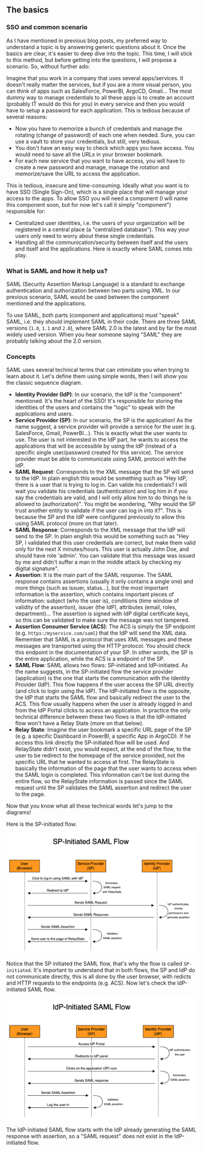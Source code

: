 
## The basics

### SSO and common scenario
As I have mentioned in previous blog posts, my preferred way to understand a topic is by answering generic questions about it. Once the basics are clear, it's easier to deep dive into the topic. This time, I will stick to this method, but before getting into the questions, I will propose a scenario. So, without further ado:

Imagine that you work in a company that uses several apps/services. It doesn't really matter the services, but if you are a more visual person, you can think of apps such as SalesForce, PowerBI, ArgoCD, Gmail... The most dummy way to manage credentials to all these apps is to create an account (probably IT would do this for you) in every service and then you would have to setup a password for each application. This is tedious because of several reasons:

- Now you have to memorize a bunch of credentials and manage the rotating (change of password) of each one when needed. Sure, you can use a vault to store your credentials, but still, very tedious.
- You don't have an easy way to check which apps you have access. You would need to save all the URLs in your browser bookmark.
- For each new service that you want to have access, you will have to create a new password and manage, manage the rotation and memorize/save the URL to access the application.

This is tedious, insecure and time-consuming. Ideally what you want is to have SSO (Single Sign-On), which is a single place that will manage your access to the apps. To allow SSO you will need a component (I will name this component soon, but for now let's call it simply "component") responsible for:

- Centralized user identities, i.e. the users of your organization will be registered in a central place (a "centralized database"). This way your users only need to worry about these single credentials.
- Handling all the communication/security between itself and the users and itself and the applications. Here is exactly where SAML comes into play.

### What is SAML and how it help us?
SAML (Security Assertion Markup Language) is a standard to exchange authentication and authorization between two parts using XML. In our previous scenario, SAML would be used between the component mentioned and the applications.

To use SAML, both parts (component and applications) must "speak" SAML, i.e. they should implement SAML in their code. There are three SAML versions (`1.0`, `1.1` and `2.0`), where SAML 2.0 is the latest and by far the most widely used version. When you hear someone saying "SAML" they are probably talking about the 2.0 version.

### Concepts
SAML uses several technical terms that can intimidate you when trying to learn about it. Let's define them using simple words, then I will show you the classic sequence diagram.


- **Identity Provider (IdP)**: In our scenario, the IdP is the "component" mentioned. It's the heart of the SSO! It's responsible for storing the identities of the users and contains the "logic" to speak with the applications and users.
- **Service Provider (SP)**: In our scenario, the SP is the application! As the name suggest, a service provider will provide a service for the user (e.g. SalesForce, Gmail, PowerBI...). This is exactly what the user wants to use. The user is not interested in the IdP part, he wants to access the applications that will be accessible by using the IdP (instead of a specific single user/password created for this service). The service provider must be able to communicate using SAML protocol with the IdP.
- **SAML Request**: Corresponds to the XML message that the SP will send to the IdP. In plain english this would be something such as "Hey IdP, there is a user that is trying to log in. Can valide his credentials? I will wait you validate his credentials (authentication) and log him in if you say the credentials are valid, and I will only allow him to do things he is allowed to (authorization)". You might be wondering, "Why would the SP trust another entity to validate if the user can log in into it?". This is because the SP and the IdP were configured previously to allow this using SAML protocol (more on that later).
- **SAML Response**: Corresponds to the XML message that the IdP will send to the SP. In plain english this would be something such as "Hey SP, I validated that this user credentials are correct, but make them valid only for the next X minutes/hours. This user is actually John Doe, and should have role 'admin'. You can validate that this message was issued by me and didn't suffer a man in the middle attack by checking my digital signature".
- **Assertion**: It is the main part of the SAML response. The SAML response contains assertions (usually it only contains a single one) and more things (such as issuer, status...), but the most important information is the assertion, which contains important pieces of information: subject (who the user is), conditions (time window of validity of the assertion), issuer (the IdP), attributes (email, roles, department)... The assertion is signed with IdP digital certificate keys, so this can be validated to make sure the message was not tampered.
- **Assertion Consumer Service (ACS)**: The ACS is simply the SP endpoint (e.g. `https:/myservice.com/saml`) that the IdP will send the XML data. Remember that SAML is a protocol that uses XML messages and these messages are transported using the HTTP protocol. You should check this endpoint in the documentation of your SP. In other words, the SP is the entire application, while the ACS is a endpoint of the SP.
- **SAML Flow**: SAML allows two flows: SP-initiated and IdP-initiated. As the name suggests, in the SP-initiated flow the service provider (application) is the one that starts the communication with the Identity Provider (IdP). This flow happens if the user access the SP URL directly (and click to login using the IdP). The IdP-initiated flow is the opposite, the IdP that starts the SAML flow and basically redirect the user to the ACS. This flow usually happens when the user is already logged in and from the IdP Portal clicks to access an application. In practice the only technical difference between these two flows is that the IdP-initiated flow won't have a Relay State (more on that below).
- **Relay State**: Imagine the user bookmark a specific URL page of the SP (e.g. a specific Dashboard in PowerBI, a specific App in ArgoCD). If he access this link directly the SP-initiated flow will be used. And RelayState didn't exist, you would expect, at the end of the flow, to the user to be redirect to the homepage of the service provided, not the specific URL that he wanted to access at first. The RelayState is basically the information of the page that the user wants to access when the SAML login is completed. This information can't be lost during the entire flow, so the RelayState information is passed since the SAML request until the SP validates the SAML assertion and redirect the user to the page.

Now that you know what all these technical words let's jump to the diagrams!

Here is the SP-initiated flow.

![SP-initiated SAML flow](./assets/SP-SAML.drawio.png)

Notice that the SP initiated the SAML flow, that's why the flow is called `SP-initiated`. It's important to understand that in both flows, the SP and IdP do not communicate directly, this is all done by the user browser, with redicts and HTTP requests to the endpoints (e.g. ACS). Now let's check the IdP-initiated SAML flow.

![IdP-initiated SAML flow](./assets/IdP-SAML.drawio.png)

The IdP-initiated SAML flow starts with the IdP already generating the SAML response with assertion, so a "SAML request" does not exist in the IdP-initiated flow.
